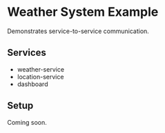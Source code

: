 # Weather System Example

Demonstrates service-to-service communication.

## Services

- weather-service
- location-service  
- dashboard

## Setup

Coming soon.
